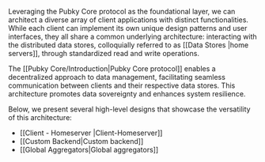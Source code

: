 Leveraging the Pubky Core protocol as the foundational layer, we can architect a diverse array of client applications with distinct functionalities. While each client can implement its own unique design patterns and user interfaces, they all share a common underlying architecture: interacting with the distributed data stores, colloquially referred to as [[Data Stores |home servers]], through standardized read and write operations.

The [[Pubky Core/Introduction|Pubky Core protocol]] enables a decentralized approach to data management, facilitating seamless communication between clients and their respective data stores. This architecture promotes data sovereignty and enhances system resilience.

Below, we present several high-level designs that showcase the versatility of this architecture:

- [[Client - Homeserver |Client-Homeserver]]
- [[Custom Backend|Custom backend]]
- [[Global Aggregators|Global aggregators]]